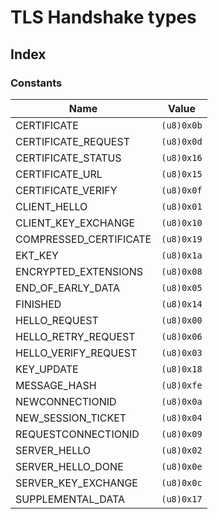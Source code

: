  # TLS Handshake types
## Index


### Constants

| Name | Value |
| ---- | ----- |
| CERTIFICATE | `(u8)0x0b` |
| CERTIFICATE_REQUEST | `(u8)0x0d` |
| CERTIFICATE_STATUS | `(u8)0x16` |
| CERTIFICATE_URL | `(u8)0x15` |
| CERTIFICATE_VERIFY | `(u8)0x0f` |
| CLIENT_HELLO | `(u8)0x01` |
| CLIENT_KEY_EXCHANGE | `(u8)0x10` |
| COMPRESSED_CERTIFICATE | `(u8)0x19` |
| EKT_KEY | `(u8)0x1a` |
| ENCRYPTED_EXTENSIONS | `(u8)0x08` |
| END_OF_EARLY_DATA | `(u8)0x05` |
| FINISHED | `(u8)0x14` |
| HELLO_REQUEST | `(u8)0x00` |
| HELLO_RETRY_REQUEST | `(u8)0x06` |
| HELLO_VERIFY_REQUEST | `(u8)0x03` |
| KEY_UPDATE | `(u8)0x18` |
| MESSAGE_HASH | `(u8)0xfe` |
| NEWCONNECTIONID | `(u8)0x0a` |
| NEW_SESSION_TICKET | `(u8)0x04` |
| REQUESTCONNECTIONID | `(u8)0x09` |
| SERVER_HELLO | `(u8)0x02` |
| SERVER_HELLO_DONE | `(u8)0x0e` |
| SERVER_KEY_EXCHANGE | `(u8)0x0c` |
| SUPPLEMENTAL_DATA | `(u8)0x17` |
